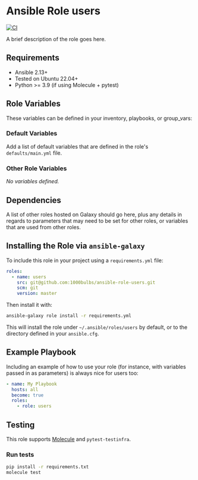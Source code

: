 # Ansible Role users

[![CI](https://github.com/1000Bulbs/ansible-role-users/actions/workflows/ci.yml/badge.svg)](https://github.com/1000Bulbs/ansible-role-users/actions/workflows/ci.yml)

A brief description of the role goes here.

## Requirements

- Ansible 2.13+
- Tested on Ubuntu 22.04+
- Python >= 3.9 (if using Molecule + pytest)

## Role Variables

These variables can be defined in your inventory, playbooks, or group_vars:

### Default Variables

Add a list of default variables that are defined in the role's `defaults/main.yml` file.

### Other Role Variables

_No variables defined._

## Dependencies

A list of other roles hosted on Galaxy should go here, plus any details in regards to parameters that may need to be
set for other roles, or variables that are used from other roles.

## Installing the Role via `ansible-galaxy`

To include this role in your project using a `requirements.yml` file:

```yaml
roles:
  - name: users
    src: git@github.com:1000bulbs/ansible-role-users.git
    scm: git
    version: master
```

Then install it with:

```bash
ansible-galaxy role install -r requirements.yml
```

This will install the role under `~/.ansible/roles/users` by default, or to the directory defined in your `ansible.cfg`.

## Example Playbook

Including an example of how to use your role (for instance, with variables passed in as parameters) is always nice for
users too:

```yaml
- name: My Playbook
  hosts: all
  become: true
  roles:
    - role: users
```

## Testing

This role supports [Molecule](https://molecule.readthedocs.io/) and `pytest-testinfra`.

### Run tests

```bash
pip install -r requirements.txt
molecule test
```
